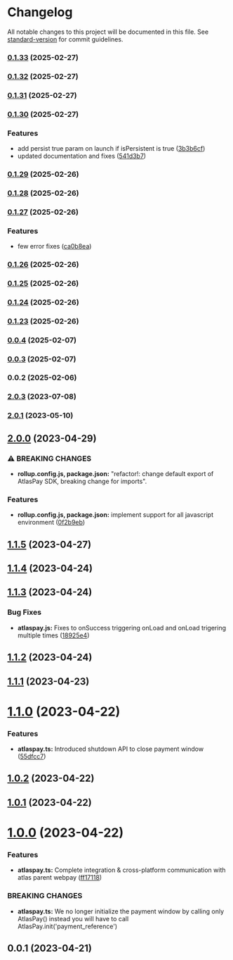# Changelog

All notable changes to this project will be documented in this file. See [standard-version](https://github.com/conventional-changelog/standard-version) for commit guidelines.

### [0.1.33](https://github.com/RavenPayAfrica/bankbox-me-sdk/compare/v0.1.32...v0.1.33) (2025-02-27)

### [0.1.32](https://github.com/RavenPayAfrica/bankbox-me-sdk/compare/v0.1.31...v0.1.32) (2025-02-27)

### [0.1.31](https://github.com/RavenPayAfrica/bankbox-me-sdk/compare/v0.1.30...v0.1.31) (2025-02-27)

### [0.1.30](https://github.com/RavenPayAfrica/bankbox-me-sdk/compare/v0.1.29...v0.1.30) (2025-02-27)


### Features

* add persist true param on launch if isPersistent is true ([3b3b6cf](https://github.com/RavenPayAfrica/bankbox-me-sdk/commit/3b3b6cf968a760993168378085db909c10d348d7))
* updated documentation and fixes ([541d3b7](https://github.com/RavenPayAfrica/bankbox-me-sdk/commit/541d3b7c34b23b0653528f589907beb27959c2c9))

### [0.1.29](https://github.com/RavenPayAfrica/bankbox-me-sdk/compare/v0.1.28...v0.1.29) (2025-02-26)

### [0.1.28](https://github.com/RavenPayAfrica/bankbox-me-sdk/compare/v0.1.27...v0.1.28) (2025-02-26)

### [0.1.27](https://github.com/RavenPayAfrica/bankbox-me-sdk/compare/v0.1.26...v0.1.27) (2025-02-26)


### Features

* few error fixes ([ca0b8ea](https://github.com/RavenPayAfrica/bankbox-me-sdk/commit/ca0b8ea087ace597015e7f6932355b9c0e3a5576))

### [0.1.26](https://github.com/RavenPayAfrica/bankbox-me-sdk/compare/v0.1.25...v0.1.26) (2025-02-26)

### [0.1.25](https://github.com/RavenPayAfrica/bankbox-me-sdk/compare/v0.1.24...v0.1.25) (2025-02-26)

### [0.1.24](https://github.com/RavenPayAfrica/bankbox-me-sdk/compare/v0.1.23...v0.1.24) (2025-02-26)

### [0.1.23](https://github.com/RavenPayAfrica/bankbox-me-sdk/compare/v0.0.4...v0.1.23) (2025-02-26)

### [0.0.4](https://github.com/RavenPayAfrica/bankbox-me-sdk/compare/v0.0.3...v0.0.4) (2025-02-07)

### [0.0.3](https://github.com/RavenPayAfrica/bankbox-me-sdk/compare/v0.0.2...v0.0.3) (2025-02-07)

### 0.0.2 (2025-02-06)

### [2.0.3](https://github.com/RavenPayAfrica/atlas-webpay-node-sdk/compare/v2.0.2...v2.0.3) (2023-07-08)

### [2.0.1](https://github.com/RavenPayAfrica/atlas-webpay-node-sdk/compare/v2.0.0...v2.0.1) (2023-05-10)

## [2.0.0](https://github.com/RavenPayAfrica/atlas-webpay-node-sdk/compare/v1.1.5...v2.0.0) (2023-04-29)

### ⚠ BREAKING CHANGES

- **rollup.config.js, package.json:** "refactor!: change default export of AtlasPay SDK, breaking change for imports".

### Features

- **rollup.config.js, package.json:** implement support for all javascript environment ([0f2b9eb](https://github.com/RavenPayAfrica/atlas-webpay-node-sdk/commit/0f2b9ebcfb28cb421e89023eb7fb6c02b49ac825))

<a name="1.1.5"></a>

## [1.1.5](https://github.com/RavenPayAfrica/atlas-webpay-node-sdk/compare/v1.1.4...v1.1.5) (2023-04-27)

<a name="1.1.4"></a>

## [1.1.4](https://github.com/RavenPayAfrica/atlas-webpay-node-sdk/compare/v1.1.3...v1.1.4) (2023-04-24)

<a name="1.1.3"></a>

## [1.1.3](https://github.com/RavenPayAfrica/atlas-webpay-node-sdk/compare/v1.1.2...v1.1.3) (2023-04-24)

### Bug Fixes

- **atlaspay.js:** Fixes to onSuccess triggering onLoad and onLoad trigering multiple times ([18925e4](https://github.com/RavenPayAfrica/atlas-webpay-node-sdk/commit/18925e4))

<a name="1.1.2"></a>

## [1.1.2](https://github.com/RavenPayAfrica/atlas-webpay-node-sdk/compare/v1.1.1...v1.1.2) (2023-04-24)

<a name="1.1.1"></a>

## [1.1.1](https://github.com/RavenPayAfrica/atlas-webpay-node-sdk/compare/v1.1.0...v1.1.1) (2023-04-23)

<a name="1.1.0"></a>

# [1.1.0](https://github.com/RavenPayAfrica/atlas-webpay-node-sdk/compare/v1.0.2...v1.1.0) (2023-04-22)

### Features

- **atlaspay.ts:** Introduced shutdown API to close payment window ([55dfcc7](https://github.com/RavenPayAfrica/atlas-webpay-node-sdk/commit/55dfcc7))

<a name="1.0.2"></a>

## [1.0.2](https://github.com/RavenPayAfrica/atlas-webpay-node-sdk/compare/v1.0.1...v1.0.2) (2023-04-22)

<a name="1.0.1"></a>

## [1.0.1](https://github.com/RavenPayAfrica/atlas-webpay-node-sdk/compare/v1.0.0...v1.0.1) (2023-04-22)

<a name="1.0.0"></a>

# [1.0.0](https://github.com/RavenPayAfrica/atlas-webpay-node-sdk/compare/v0.0.2...v1.0.0) (2023-04-22)

### Features

- **atlaspay.ts:** Complete integration & cross-platform communication with atlas parent webpay ([ff17118](https://github.com/RavenPayAfrica/atlas-webpay-node-sdk/commit/ff17118))

### BREAKING CHANGES

- **atlaspay.ts:** We no longer initialize the payment window by calling only AtlasPay() instead you
  will have to call AtlasPay.init('payment_reference')

<a name="0.0.1"></a>

## 0.0.1 (2023-04-21)
